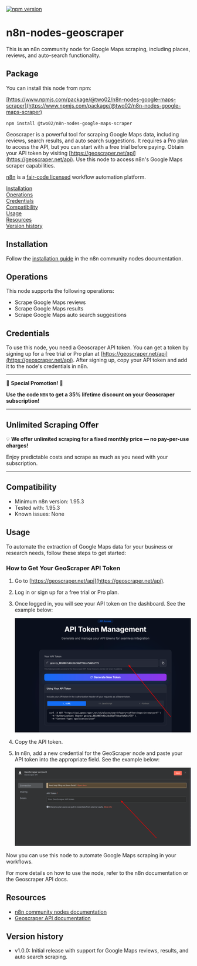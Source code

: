 [![npm version](https://img.shields.io/npm/v/@two02/n8n-nodes-google-maps-scraper.svg)](https://www.npmjs.com/package/@two02/n8n-nodes-google-maps-scraper)

# n8n-nodes-geoscraper

This is an n8n community node for Google Maps scraping, including places, reviews, and auto-search functionality.

## Package

You can install this node from npm:

[https://www.npmjs.com/package/@two02/n8n-nodes-google-maps-scraper](https://www.npmjs.com/package/@two02/n8n-nodes-google-maps-scraper)

```
npm install @two02/n8n-nodes-google-maps-scraper
```

Geoscraper is a powerful tool for scraping Google Maps data, including reviews, search results, and auto search suggestions. It requires a Pro plan to access the API, but you can start with a free trial before paying. Obtain your API token by visiting [https://geoscraper.net/api](https://geoscraper.net/api). Use this node to access n8n's Google Maps scraper capabilities.

[n8n](https://n8n.io/) is a [fair-code licensed](https://docs.n8n.io/reference/license/) workflow automation platform.

[Installation](#installation)  
[Operations](#operations)  
[Credentials](#credentials)  
[Compatibility](#compatibility)  
[Usage](#usage)  
[Resources](#resources)  
[Version history](#version-history)  

## Installation

Follow the [installation guide](https://docs.n8n.io/integrations/community-nodes/installation/) in the n8n community nodes documentation.

## Operations

This node supports the following operations:

- Scrape Google Maps reviews
- Scrape Google Maps results
- Scrape Google Maps auto search suggestions

## Credentials

To use this node, you need a Geoscraper API token. You can get a token by signing up for a free trial or Pro plan at [https://geoscraper.net/api](https://geoscraper.net/api). After signing up, copy your API token and add it to the node's credentials in n8n.

---

🚀 **Special Promotion!** 🚀

**Use the code `N8N` to get a 35% lifetime discount on your Geoscraper subscription!**

---

## Unlimited Scraping Offer

💡 **We offer unlimited scraping for a fixed monthly price — no pay-per-use charges!**

Enjoy predictable costs and scrape as much as you need with your subscription.

---

## Compatibility

- Minimum n8n version: 1.95.3
- Tested with: 1.95.3
- Known issues: None

## Usage

To automate the extraction of Google Maps data for your business or research needs, follow these steps to get started:

### How to Get Your GeoScraper API Token

1. Go to [https://geoscraper.net/api](https://geoscraper.net/api).
2. Log in or sign up for a free trial or Pro plan.
3. Once logged in, you will see your API token on the dashboard. See the example below:

   ![Copy your API token from the GeoScraper dashboard](images/api/api1.png)

4. Copy the API token.
5. In n8n, add a new credential for the GeoScraper node and paste your API token into the appropriate field. See the example below:

   ![Paste your API token into n8n](images/api/api2.png)

Now you can use this node to automate Google Maps scraping in your workflows.

For more details on how to use the node, refer to the n8n documentation or the Geoscraper API docs.

## Resources

* [n8n community nodes documentation](https://docs.n8n.io/integrations/#community-nodes)
* [Geoscraper API documentation](https://geoscraper.net/api)

## Version history

- v1.0.0: Initial release with support for Google Maps reviews, results, and auto search scraping.
